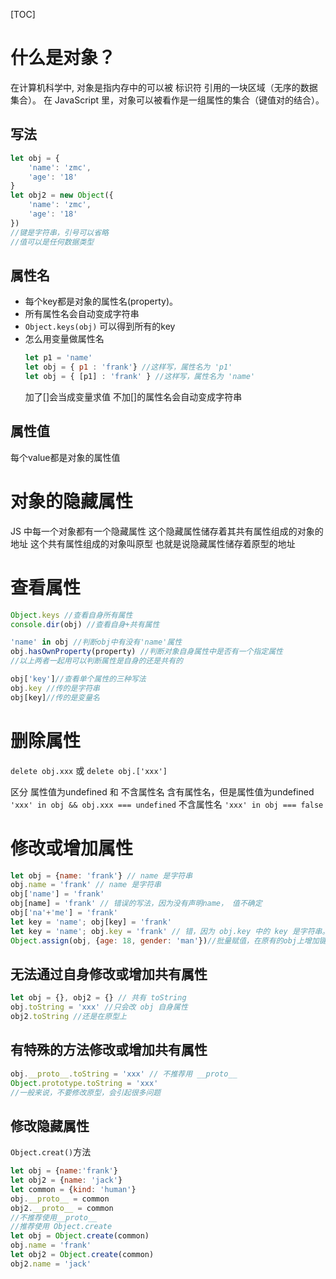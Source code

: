 [TOC]
# 什么是对象？
在计算机科学中, 对象是指内存中的可以被 标识符 引用的一块区域（无序的数据集合）。
在 JavaScript 里，对象可以被看作是一组属性的集合（键值对的结合）。
## 写法
```JavaScript
let obj = {
    'name': 'zmc',
    'age': '18'
}
let obj2 = new Object({
    'name': 'zmc',
    'age': '18'
})
//键是字符串，引号可以省略
//值可以是任何数据类型
```
## 属性名
* 每个key都是对象的属性名(property)。
* 所有属性名会自动变成字符串
* `Object.keys(obj)` 可以得到所有的key
* 怎么用变量做属性名
    ```JavaScript
    let p1 = 'name'
    let obj = { p1 : 'frank'} //这样写，属性名为 'p1'
    let obj = { [p1] : 'frank' } //这样写，属性名为 'name'
    ```
    加了[]会当成变量求值
    不加[]的属性名会自动变成字符串
## 属性值
每个value都是对象的属性值
# 对象的隐藏属性
JS 中每一个对象都有一个隐藏属性
这个隐藏属性储存着其共有属性组成的对象的地址
这个共有属性组成的对象叫原型
也就是说隐藏属性储存着原型的地址

# 查看属性
```JavaScript
Object.keys //查看自身所有属性
console.dir(obj) //查看自身+共有属性

'name' in obj //判断obj中有没有'name'属性
obj.hasOwnProperty(property) //判断对象自身属性中是否有一个指定属性
//以上两者一起用可以判断属性是自身的还是共有的

obj['key']//查看单个属性的三种写法
obj.key //传的是字符串
obj[key]//传的是变量名
```

# 删除属性
`delete obj.xxx` 或 `delete obj.['xxx']`

区分 属性值为undefined 和 不含属性名
含有属性名，但是属性值为undefined 
`'xxx' in obj && obj.xxx === undefined`
不含属性名 
`'xxx' in obj === false`

# 修改或增加属性
```JavaScript
let obj = {name: 'frank'} // name 是字符串
obj.name = 'frank' // name 是字符串
obj['name'] = 'frank' 
obj[name] = 'frank' // 错误的写法，因为没有声明name， 值不确定
obj['na'+'me'] = 'frank'
let key = 'name'; obj[key] = 'frank'
let key = 'name'; obj.key = 'frank' // 错，因为 obj.key 中的 key 是字符串。 obj.key 等价于 obj['key']
Object.assign(obj, {age: 18, gender: 'man'})//批量赋值，在原有的obj上增加键值对
```

## 无法通过自身修改或增加共有属性
```JavaScript
let obj = {}, obj2 = {} // 共有 toString
obj.toString = 'xxx' //只会改 obj 自身属性
obj2.toString //还是在原型上
```

## 有特殊的方法修改或增加共有属性
```JavaScript
obj.__proto__.toString = 'xxx' // 不推荐用 __proto__
Object.prototype.toString = 'xxx' 
//一般来说，不要修改原型，会引起很多问题
```

## 修改隐藏属性
`Object.creat()`方法
```JavaScript
let obj = {name:'frank'}
let obj2 = {name: 'jack'}
let common = {kind: 'human'}
obj.__proto__ = common
obj2.__proto__ = common
//不推荐使用__proto__
//推荐使用 Object.create
let obj = Object.create(common)
obj.name = 'frank'
let obj2 = Object.create(common)
obj2.name = 'jack'
```

